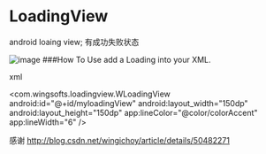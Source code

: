# LoadingView
android loaing view;
有成功失败状态


![image](https://github.com/githubwing/LoadingView/raw/master/perview.gif)
###How To Use
add a Loading into your XML.

xml

<com.wingsofts.loadingview.WLoadingView
        android:id="@+id/myloadingView"
        android:layout_width="150dp"
        android:layout_height="150dp"
        app:lineColor="@color/colorAccent"
        app:lineWidth="6" />

感谢 http://blog.csdn.net/wingichoy/article/details/50482271
